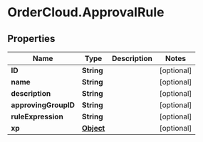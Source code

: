 # OrderCloud.ApprovalRule

## Properties
Name | Type | Description | Notes
------------ | ------------- | ------------- | -------------
**ID** | **String** |  | [optional] 
**name** | **String** |  | [optional] 
**description** | **String** |  | [optional] 
**approvingGroupID** | **String** |  | [optional] 
**ruleExpression** | **String** |  | [optional] 
**xp** | [**Object**](.md) |  | [optional] 


